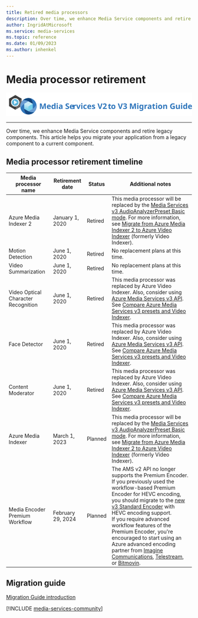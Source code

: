 ```yaml
---
title: Retired media processors
description: Over time, we enhance Media Service components and retire legacy components. This article helps you migrate your application from a legacy component to a current component.
author: IngridAtMicrosoft
ms.service: media-services
ms.topic: reference
ms.date: 01/09/2023
ms.author: inhenkel
---
```


# Media processor retirement

![migration guide logo](./media/migration-guide/azure-media-services-logo-migration-guide.svg)

<hr color="#5ea0ef" size="10">

Over time, we enhance Media Service components and retire legacy components. This article helps you migrate your application from a legacy component to a current component.

## Media processor retirement timeline

| **Media processor name** | **Retirement date** | **Status** | **Additional notes** |
| --- | --- | --- | --- |
| Azure Media Indexer 2 | January 1, 2020 | Retired | This media processor will be replaced by the [Media Services v3 AudioAnalyzerPreset Basic mode](analyze-video-audio-files-concept.md). For more information, see [Migrate from Azure Media Indexer 2 to Azure Video Indexer](../previous/migrate-indexer-v1-v2.md) (formerly Video Indexer). |
| Motion Detection | June 1, 2020| Retired | No replacement plans at this time. |
| Video Summarization |June 1, 2020| Retired | No replacement plans at this time.|
| Video Optical Character Recognition | June 1, 2020 | Retired | This media processor was replaced by Azure Video Indexer. Also, consider using [Azure Media Services v3 API](../latest/analyze-video-audio-files-concept.md). <br/>See [Compare Azure Media Services v3 presets and Video Indexer](/azure/azure-video-analyzer/video-analyzer-for-media-docs/compare-video-indexer-with-media-services-presets). |
| Face Detector | June 1, 2020 | Retired | This media processor was replaced by Azure Video Indexer. Also, consider using [Azure Media Services v3 API](analyze-video-audio-files-concept.md). <br/>See [Compare Azure Media Services v3 presets and Video Indexer](/azure/azure-video-analyzer/video-analyzer-for-media-docs/compare-video-indexer-with-media-services-presets). |
| Content Moderator | June 1, 2020 | Retired | This media processor was replaced by Azure Video Indexer. Also, consider using [Azure Media Services v3 API](analyze-video-audio-files-concept.md). <br/>See [Compare Azure Media Services v3 presets and Video Indexer](/azure/azure-video-analyzer/video-analyzer-for-media-docs/compare-video-indexer-with-media-services-presets). |
| Azure Media Indexer | March 1, 2023 | Planned | This media processor will be replaced by the [Media Services v3 AudioAnalyzerPreset Basic mode](analyze-video-audio-files-concept.md). For more information, see [Migrate from Azure Media Indexer 2 to Azure Video Indexer](../previous/migrate-indexer-v1-v2.md) (formerly Video Indexer). |
| Media Encoder Premium Workflow | February 29, 2024 | Planned | The AMS v2 API no longer supports the Premium Encoder. If you previously used the workflow-based Premium Encoder for HEVC encoding, you should migrate to the [new v3 Standard Encoder](encode-media-encoder-standard-formats-reference.md) with HEVC encoding support. <br/> If you require advanced workflow features of the Premium Encoder, you're encouraged to start using an Azure advanced encoding partner from [Imagine Communications](https://imaginecommunications.com/), [Telestream](https://telestream.net), or [Bitmovin](https://bitmovin.com). |

## Migration guide

[Migration Guide introduction](migrate-v-2-v-3-migration-introduction.md)

[!INCLUDE [media-services-community](includes/media-services-community.md)]
